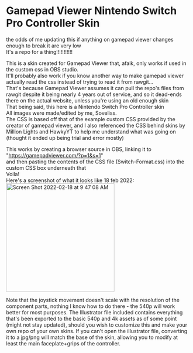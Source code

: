 # Gamepad Viewer Nintendo Switch Pro Controller Skin
the odds of me updating this if anything on gamepad viewer changes enough to break it are very low <br/>
It's a repo for a thing!!!!!!!!!!!

This is a skin created for Gamepad Viewer that, afaik, only works if used in the custom css in OBS studio. <br/>
It'll probably also work if you know another way to make gamepad viewer actually read the css instead of trying to read it from rawgit... <br/>
That's because Gamepad Viewer assumes it can pull the repo's files from rawgit despite it being nearly 4 years out of service,
and so it dead-ends there on the actual website, unless you're using an old enough skin <br/>
That being said, this here is a Nintendo Switch Pro Controller skin <br/>
All images were made/edited by me, Soveliss. <br/>
The CSS is based off that of the example custom CSS provided by the creator of gamepad viewer, and I also referenced the CSS behind
 skins by Million Lights and HawkyYT to help me understand what was going on (thought it ended up being trial and error mostly) <br/>

This works by creating a browser source in OBS, linking it to "https://gamepadviewer.com/?p=1&s=1" <br/>
and then pasting the contents of the CSS file (Switch-Format.css) into the custom CSS box underneath that <br/>
Voila! <br/>
Here's a screenshot of what it looks like 18 feb 2022: <br/>
<img width="296" alt="Screen Shot 2022-02-18 at 9 47 08 AM" src="https://user-images.githubusercontent.com/99949632/154735360-39105df9-4cea-4308-9a84-8482951de909.png">

Note that the joystick movement doesn't scale with the resolution of the component parts, nothing I know how to do there - the 540p will work better for most purposes.
The Illustrator file included contains everything that's been exported to the basic 540p and 4k assets as of some point (might not stay updated), should you wish to customize this and make your own repo of your own skins.
If you can't open the illustrator file, converting it to a jpg/png will match the base of the skin, allowing you to modify at least the main faceplate+grips of the controller.
